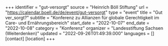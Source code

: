 +++
identifier = "gut-versorgt"
source = "Heinrich Böll Stiftung"
url = "https://calendar.boell.de/de/event/gut-versorgt"
type = "event"
title = "Gut ver_sorgt?"
subtitle = "Konferenz zu Allianzen für globale Gerechtigkeit im Care- und Ernährungsbereich"
start_date = "2022-10-07"
end_date = "2022-10-08"
category = "Konferenz"
organizer = "Landesstiftung Sachsen (Weiterdenken)"
updated = "2022-09-26T01:49:39.000"
languages = []
[contact]
[location]
+++